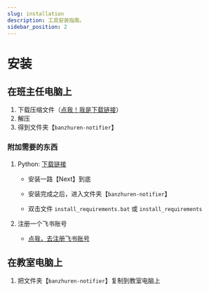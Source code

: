 ```yaml
---
slug: installation
description: 工具安装指南。
sidebar_position: 2
---
```


# 安装

## 在班主任电脑上

1. 下载压缩文件（[点我！我是下载链接](../../banzhuren-notifier.zip)）
2. 解压
3. 得到文件夹【`banzhuren-notifier`】

### 附加需要的东西

1. Python: [下载链接](https://www.python.org/ftp/python/3.12.8/python-3.12.8-amd64.exe)

    - 安装一路【Next】到底

    - 安装完成之后，进入文件夹【`banzhuren-notifier`】

    - 双击文件 `install_requirements.bat` 或 `install_requirements`

2. 注册一个飞书账号

    - [点我，去注册飞书账号](https://docs.feishu.cn)

## 在教室电脑上

1. 把文件夹【`banzhuren-notifier`】复制到教室电脑上
